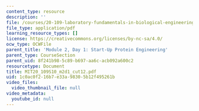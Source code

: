 ```yaml
---
content_type: resource
description: ''
file: /courses/20-109-laboratory-fundamentals-in-biological-engineering-spring-2010/1c0ac0f216b7e33a98305b12f495261b_MIT20_109S10_m2d1_cut12.pdf
file_type: application/pdf
learning_resource_types: []
license: https://creativecommons.org/licenses/by-nc-sa/4.0/
ocw_type: OCWFile
parent_title: 'Module 2, Day 1: Start-Up Protein Engineering'
parent_type: CourseSection
parent_uid: 8f241b98-5c89-b697-aa6c-acb092a600c2
resourcetype: Document
title: MIT20_109S10_m2d1_cut12.pdf
uid: 1c0ac0f2-16b7-e33a-9830-5b12f495261b
video_files:
  video_thumbnail_file: null
video_metadata:
  youtube_id: null
---
```

